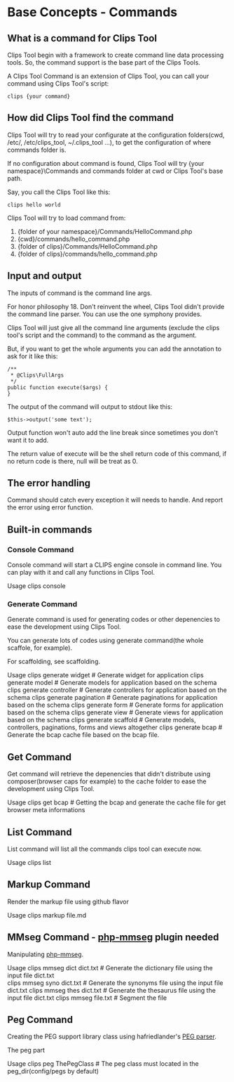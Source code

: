 # Base Concepts - Commands

## What is a command for Clips Tool

Clips Tool begin with a framework to create command line data processing tools. So, the command
support is the base part of the Clips Tools.

A Clips Tool Command is an extension of Clips Tool, you can call your command using Clips Tool's script:
	
	clips {your command}

## How did Clips Tool find the command

Clips Tool will try to read your configurate at the configuration folders(cwd, /etc/, /etc/clips_tool, ~/.clips_tool ...),
to get the configuration of where commands folder is.

If no configuration about command is found, Clips Tool will try {your namespace}\Commands and commands folder at cwd or
Clips Tool's base path.

Say, you call the Clips Tool like this:

	clips hello world

Clips Tool will try to load command from:

1. {folder of your namespace}/Commands/HelloCommand.php
2. {cwd}/commands/hello_command.php
3. {folder of clips}/Commands/HelloCommand.php
4. {folder of clips}/commands/hello_command.php

## Input and output

The inputs of command is the command line args.

For honor philosophy 18. Don't reinvent the wheel, Clips Tool didn't provide the command line parser. You can use
the one symphony provides.

Clips Tool will just give all the command line arguments (exclude the clips tool's script and the command) to the command as the argument.

But, if you want to get the whole arguments you can add the annotation to ask for it like this:

	/**
	 * @Clips\FullArgs
	 */
	public function execute($args) {
	}

The output of the command will output to stdout like this:

	$this->output('some text');

Output function won't auto add the line break since sometimes you don't want it to add.

The return value of execute will be the shell return code of this command, if no return code is there, null will be treat as 0.

## The error handling

Command should catch every exception it will needs to handle. And report the error using error function.

## Built-in commands

### Console Command

Console command will start a CLIPS engine console in command line. You can play with it and call any functions in Clips Tool.

Usage
	clips console	

### Generate Command

Generate command is used for generating codes or other depenencies to ease the development using Clips Tool.

You can generate lots of codes using generate command(the whole scaffole, for example).

For scaffolding, see scaffolding.

Usage
	clips generate widget # Generate widget for application
	clips generate model # Generate models for application based on the schema
	clips generate controller # Generate controllers for application based on the schema
	clips generate pagination # Generate paginations for application based on the schema
	clips generate form # Generate forms for application based on the schema
	clips generate view # Generate views for application based on the schema
	clips generate scaffold # Generate models, controllers, paginations, forms and views altogether
	clips generate bcap # Generate the bcap cache file based on the bcap file.

## Get Command

Get command will retrieve the depenencies that didn't distribute using composer(browser caps for example) to the cache folder to ease the development using Clips Tool.

Usage
	clips get bcap # Getting the bcap and generate the cache file for get browser meta informations

## List Command

List command will list all the commands clips tool can execute now.

Usage
	clips list

## Markup Command

Render the markup file using github flavor

Usage
	clips markup file.md

## MMseg Command - [php-mmseg](https://github.com/guitarpoet/php-mmseg) plugin needed

Manipulating [php-mmseg](https://github.com/guitarpoet/php-mmseg).

Usage
	clips mmseg dict dict.txt # Generate the dictionary file using the input file dict.txt	
	clips mmseg syno dict.txt # Generate the synonyms file using the input file dict.txt
	clips mmseg thes dict.txt # Generate the thesaurus file using the input file dict.txt
	clips mmseg file.txt # Segment the file

## Peg Command

Creating the PEG support library class using hafriedlander's [PEG parser](https://github.com/hafriedlander/php-peg).

The peg part

Usage
	clips peg ThePegClass # The peg class must located in the peg_dir(config/pegs by default)
